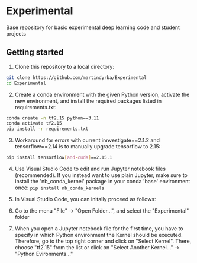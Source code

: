 # Experimental
Base repository for basic experimental deep learning code and student projects

## Getting started
1. Clone this repository to a local directory:
```bash
git clone https://github.com/martindyrba/Experimental
cd Experimental
```
2. Create a conda environment with the given Python version, activate the new environment, and install the required packages listed in requirements.txt:
```bash
conda create -n tf2.15 python==3.11
conda activate tf2.15
pip install -r requirements.txt
```
3. Workaround for errors with current innvestigate==2.1.2 and tensorflow==2.14 is to manually upgrade tensorflow to 2.15:
```bash
pip install tensorflow[and-cuda]==2.15.1
```

4. Use Visual Studio Code to edit and run Jupyter notebook files (recommended). If you instead want to use plain Jupyter, make sure to install the 'nb_conda_kernel' package in your conda 'base' environment once: `pip install nb_conda_kernels`

5. In Visual Studio Code, you can initally proceed as follows:
  1. Go to the menu "File" -> "Open Folder...", and select the "Experimental" folder
  2. When you open a Jupyter notebook file for the first time, you have to specify in which Python environment the Kernel should be executed. 
Therefore, go to the top right corner and click on "Select Kernel". There, choose "tf2.15" from the list or click on "Select Another Kernel..." -> "Python Evironments..."
